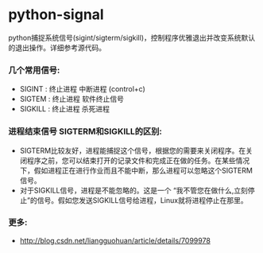 python-signal
=============

python捕捉系统信号(sigint/sigterm/sigkill)，控制程序优雅退出并改变系统默认的退出操作。详细参考源代码。

### 几个常用信号:    
* SIGINT    : 终止进程  中断进程  (control+c)    
* SIGTEM    : 终止进程     软件终止信号    
* SIGKILL   :  终止进程     杀死进程

### 进程结束信号 SIGTERM和SIGKILL的区别:    
* SIGTERM比较友好，进程能捕捉这个信号，根据您的需要来关闭程序。在关闭程序之前，您可以结束打开的记录文件和完成正在做的任务。在某些情况下，假如进程正在进行作业而且不能中断，那么进程可以忽略这个SIGTERM信号。
* 对于SIGKILL信号，进程是不能忽略的。这是一个 “我不管您在做什么,立刻停止”的信号。假如您发送SIGKILL信号给进程，Linux就将进程停止在那里。

### 更多:
* http://blog.csdn.net/liangguohuan/article/details/7099978
